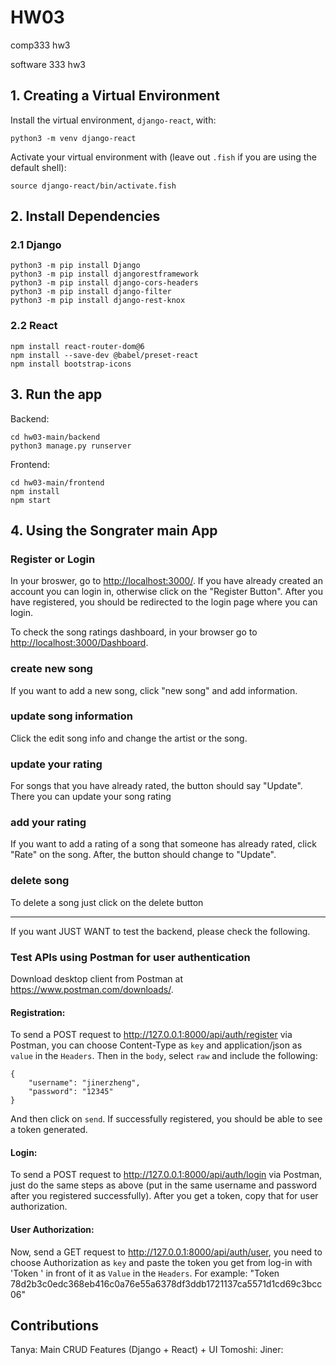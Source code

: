 # HW03
comp333 hw3

software 333 hw3

## 1. Creating a Virtual Environment
Install the virtual environment, `django-react`, with:
```shell
python3 -m venv django-react
```

Activate your virtual environment with (leave out `.fish` if you are using the default shell):

```shell
source django-react/bin/activate.fish
```

## 2. Install Dependencies

### 2.1 Django
```shell
python3 -m pip install Django
python3 -m pip install djangorestframework
python3 -m pip install django-cors-headers
python3 -m pip install django-filter
python3 -m pip install django-rest-knox
```

### 2.2 React

```shell
npm install react-router-dom@6
npm install --save-dev @babel/preset-react
npm install bootstrap-icons
```

## 3. Run the app
Backend:
```shell
cd hw03-main/backend
python3 manage.py runserver
```
Frontend:
```shell
cd hw03-main/frontend
npm install
npm start
```

## 4. Using the Songrater main App

### Register or Login
In your broswer, go to <http://localhost:3000/>. If you have already created an account you can login in, otherwise click on the "Register Button". After you have registered, you should be redirected to the login page where you can login.

To check the song ratings dashboard, in your browser go to <http://localhost:3000/Dashboard>.

### create new song
If you want to add a new song, click "new song" and add information.

### update song information
Click the edit song info and change the artist or the song.

### update your rating
For songs that you have already rated, the button should say "Update". There you can update your song rating

### add your rating
If you want to add a rating of a song that someone has already rated, click "Rate" on the song. After, the button should change to "Update".

### delete song
To delete a song just click on the delete button

---------------------------------------------------------------------------------------------

If you want JUST WANT to test the backend, please check the following.

### Test APIs using Postman for user authentication
Download desktop client from Postman at <https://www.postman.com/downloads/>.

#### Registration:
To send a POST request to <http://127.0.0.1:8000/api/auth/register> via Postman, you can choose Content-Type as `key` and application/json as `value` in the `Headers`. Then in the `body`, select `raw` and include the following:
```shell
{
    "username": "jinerzheng",
    "password": "12345"
}
```
And then click on `send`. If successfully registered, you should be able to see a token generated.

#### Login:
To send a POST request to <http://127.0.0.1:8000/api/auth/login> via Postman, just do the same steps as above (put in the same username and password after you registered successfully). After you get a token, copy that for user authorization.

#### User Authorization:
Now, send a GET request to <http://127.0.0.1:8000/api/auth/user>, you need to choose Authorization as `key` and paste the token you get from log-in with 'Token ' in front of it as `Value` in the `Headers`. For example: "Token 78d2b3c0edc368eb416c0a76e55a6378df3ddb1721137ca5571d1cd69c3bcc06"

## Contributions
Tanya: Main CRUD Features (Django + React) + UI
Tomoshi:
Jiner: 
